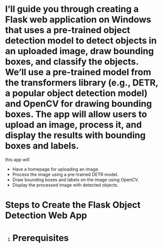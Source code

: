 # I’ll guide you through creating a Flask web application on Windows that uses a pre-trained object detection model to detect objects in an uploaded image, draw bounding boxes, and classify the objects. We’ll use a pre-trained model from the transformers library (e.g., DETR, a popular object detection model) and OpenCV for drawing bounding boxes. The app will allow users to upload an image, process it, and display the results with bounding boxes and labels.

this app will

* Have a homepage for uploading an image.
* Process the image using a pre-trained DETR model.
* Draw bounding boxes and labels on the image using OpenCV.
* Display the processed image with detected objects.

# Steps to Create the Flask Object Detection Web App
1. # Prerequisites
